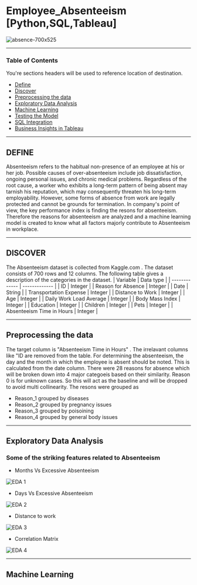 # Employee_Absenteeism [Python,SQL,Tableau]


![absence-700x525](https://user-images.githubusercontent.com/68263684/107470144-27786e80-6b28-11eb-840f-ff9b9c0ea44a.jpg)



---

### Table of Contents
You're sections headers will be used to reference location of destination.

- [Define](#Define)
- [Discover](#Discover)
- [Preprocessing the data](#Preprocessing-the-data)
- [Exploratory Data Analysis](#Exploratory-Data-Analysis)
- [Machine Learning](#Machine-Learning)
- [Testing the Model](#Testing-the-Model)
- [SQL Integration](#SQL-Integration)
- [Business Insights in Tableau](#Business-Insights-in-Tableau)

---

## DEFINE

Absenteeism refers to the habitual non-presence of an employee at his or her job. Possible causes of over-absenteeism include job dissatisfaction, ongoing personal issues, and chronic medical problems. Regardless of the root cause, a worker who exhibits a long-term pattern of being absent may tarnish his reputation, which may consequently threaten his long-term employability. However, some forms of absence from work are legally protected and cannot be grounds for termination. In company's point of view, the key performance index is finding the resons for absenteeism. Therefore the reasons for absenteeism are analyzed and a machine learning model is created to know what all factors majorly contribute to Absenteeism in workplace.

---
## DISCOVER
The Absenteeism  dataset is collected from Kaggle.com . The dataset consists of 700 rows and 12 columns. The following table gives a description of the categories in the dataset.
| Variable  | Data type |
| ------------- | ------------- |
| ID  | Integer  |
| Reason for Absence  | Integer  |
| Date	  | String  |
| Transportation Expense  | Integer  |
| Distance to Work  | Integer |
| Age  | Integer  |
| Daily Work Load Average  | Integer  |
| Body Mass Index | Integer  |
| Education  | Integer  |
| Children  | Integer  |
| Pets  | Integer  |
| Absenteeism Time in Hours  | Integer  |

---
## Preprocessing the data

The target column is "Absenteeism Time in Hours" . The irrelavant columns like "ID are removed from the table. For determining the absenteeism, the day and the month in which the employee is absent should be noted. This is calculated from the date column. There were 28 reasons for absence which will be broken down into 4 major categoeis based on their similarity. Reason 0 is for unknown cases. So this will act as the baseline and will be dropped to avoid multi collinearity. The resons were grouped as 

- Reason_1 grouped by diseases
- Reason_2 grouped by pregnancy issues
- Reason_3 grouped by poisoining
- Reason_4 grouped by general body issues
---

## Exploratory Data Analysis
### Some of the striking features related to Absenteeism

- Months Vs Excessive Absenteeism

![EDA 1](https://user-images.githubusercontent.com/68263684/107476943-1897b900-6b34-11eb-8132-1f1520791d81.png)

- Days Vs Excessive Absenteeism

![EDA 2](https://user-images.githubusercontent.com/68263684/107477034-4a108480-6b34-11eb-9b3f-6f741d64733d.png)

- Distance to work

![EDA 3](https://user-images.githubusercontent.com/68263684/107477083-63193580-6b34-11eb-9861-94f452bc2a38.png)


- Correlation Matrix

![EDA 4](https://user-images.githubusercontent.com/68263684/107477159-804e0400-6b34-11eb-966f-82bf9fb324c6.png)

---

## Machine Learning










